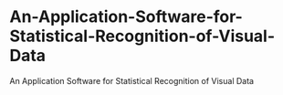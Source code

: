 # An-Application-Software-for-Statistical-Recognition-of-Visual-Data
An Application Software for Statistical Recognition of Visual Data
